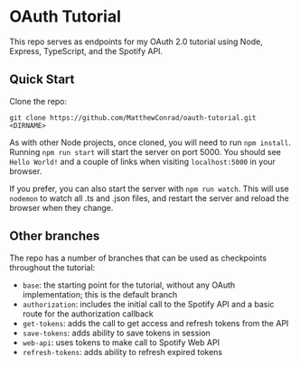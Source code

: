 # OAuth Tutorial

This repo serves as endpoints for my OAuth 2.0 tutorial using Node, Express, TypeScript, and the Spotify API.

## Quick Start

Clone the repo:

```
git clone https://github.com/MatthewConrad/oauth-tutorial.git <DIRNAME>
```

As with other Node projects, once cloned, you will need to run `npm install`. Running `npm run start` will start the server on port 5000. You should see `Hello World!` and a couple of links when visiting `localhost:5000` in your browser.

If you prefer, you can also start the server with `npm run watch`. This will use `nodemon` to watch all .ts and .json files, and restart the server and reload the browser when they change.

## Other branches

The repo has a number of branches that can be used as checkpoints throughout the tutorial:

-   `base`: the starting point for the tutorial, without any OAuth implementation; this is the default branch
-   `authorization`: includes the initial call to the Spotify API and a basic route for the authorization callback
-   `get-tokens`: adds the call to get access and refresh tokens from the API
-   `save-tokens`: adds ability to save tokens in session
-   `web-api`: uses tokens to make call to Spotify Web API
-   `refresh-tokens`: adds ability to refresh expired tokens
